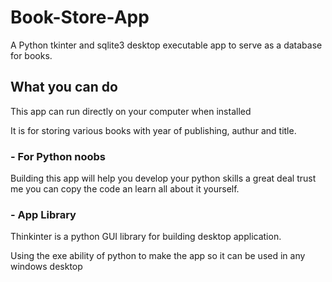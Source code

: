 # Book-Store-App
A Python tkinter and sqlite3 desktop executable app to serve as a database for books. 

## What you can do 
This app can run directly on your computer when installed

It is for storing various books with year of publishing, authur and title.

### - For Python noobs 
Building this app will help you develop your python skills a great deal trust me 
you can copy the code an learn all about it yourself.

### - App Library 
Thinkinter is a python GUI library for building desktop application.

Using the exe ability of python to make the app so it can be used in any windows desktop 
